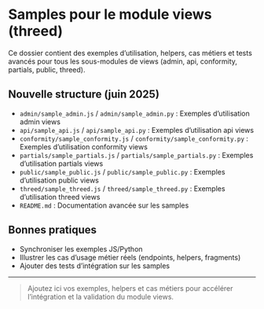 # Samples pour le module views (threed)

Ce dossier contient des exemples d’utilisation, helpers, cas métiers et tests avancés pour tous les sous-modules de views (admin, api, conformity, partials, public, threed).

## Nouvelle structure (juin 2025)
- `admin/sample_admin.js` / `admin/sample_admin.py` : Exemples d’utilisation admin views
- `api/sample_api.js` / `api/sample_api.py` : Exemples d’utilisation api views
- `conformity/sample_conformity.js` / `conformity/sample_conformity.py` : Exemples d’utilisation conformity views
- `partials/sample_partials.js` / `partials/sample_partials.py` : Exemples d’utilisation partials views
- `public/sample_public.js` / `public/sample_public.py` : Exemples d’utilisation public views
- `threed/sample_threed.js` / `threed/sample_threed.py` : Exemples d’utilisation threed views
- `README.md` : Documentation avancée sur les samples

## Bonnes pratiques
- Synchroniser les exemples JS/Python
- Illustrer les cas d’usage métier réels (endpoints, helpers, fragments)
- Ajouter des tests d’intégration sur les samples

---

> Ajoutez ici vos exemples, helpers et cas métiers pour accélérer l’intégration et la validation du module views.

